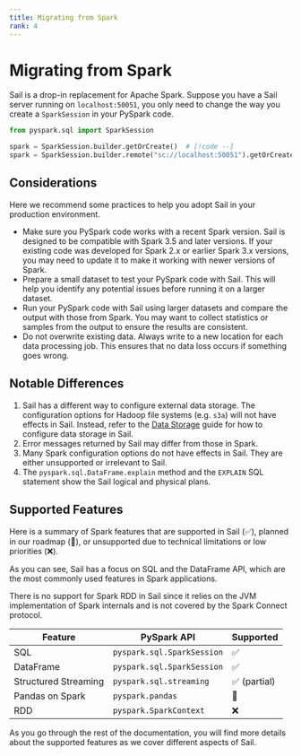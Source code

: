 ```yaml
---
title: Migrating from Spark
rank: 4
---
```


# Migrating from Spark

Sail is a drop-in replacement for Apache Spark.
Suppose you have a Sail server running on `localhost:50051`, you only need to change the way you create a `SparkSession` in your PySpark code.

```python
from pyspark.sql import SparkSession

spark = SparkSession.builder.getOrCreate()  # [!code --]
spark = SparkSession.builder.remote("sc://localhost:50051").getOrCreate()  # [!code ++]
```

## Considerations

Here we recommend some practices to help you adopt Sail in your production environment.

- Make sure you PySpark code works with a recent Spark version. Sail is designed to be compatible with Spark 3.5 and later versions. If your existing code was developed for Spark 2.x or earlier Spark 3.x versions, you may need to update it to make it working with newer versions of Spark.
- Prepare a small dataset to test your PySpark code with Sail. This will help you identify any potential issues before running it on a larger dataset.
- Run your PySpark code with Sail using larger datasets and compare the output with those from Spark. You may want to collect statistics or samples from the output to ensure the results are consistent.
- Do not overwrite existing data. Always write to a new location for each data processing job. This ensures that no data loss occurs if something goes wrong.

## Notable Differences

1. Sail has a different way to configure external data storage. The configuration options for Hadoop file systems (e.g. `s3a`) will not have effects in Sail. Instead, refer to the [Data Storage](/guide/storage/) guide for how to configure data storage in Sail.
1. Error messages returned by Sail may differ from those in Spark.
1. Many Spark configuration options do not have effects in Sail. They are either unsupported or irrelevant to Sail.
1. The `pyspark.sql.DataFrame.explain` method and the `EXPLAIN` SQL statement show the Sail logical and physical plans.

## Supported Features

Here is a summary of Spark features that are supported in Sail (:white_check_mark:), planned in our roadmap (:construction:), or unsupported due to technical limitations or low priorities (:x:).

As you can see, Sail has a focus on SQL and the DataFrame API,
which are the most commonly used features in Spark applications.

There is no support for Spark RDD in Sail since it relies on the JVM implementation of Spark internals and is not covered by the Spark Connect protocol.

| Feature              | PySpark API                | Supported                    |
| -------------------- | -------------------------- | ---------------------------- |
| SQL                  | `pyspark.sql.SparkSession` | :white_check_mark:           |
| DataFrame            | `pyspark.sql.SparkSession` | :white_check_mark:           |
| Structured Streaming | `pyspark.sql.streaming`    | :white_check_mark: (partial) |
| Pandas on Spark      | `pyspark.pandas`           | :construction:               |
| RDD                  | `pyspark.SparkContext`     | :x:                          |

As you go through the rest of the documentation, you will find more details about the supported features as we cover different aspects of Sail.
